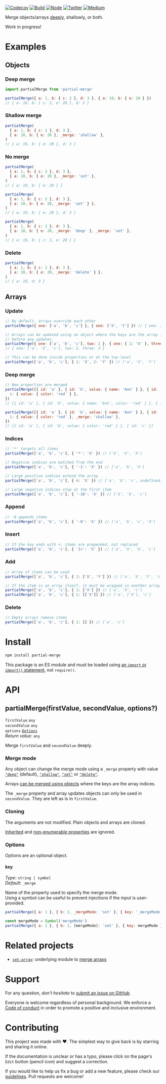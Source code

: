 [![Codecov](https://img.shields.io/codecov/c/github/ehmicky/partial-merge.svg?label=tested&logo=codecov)](https://codecov.io/gh/ehmicky/partial-merge)
[![Build](https://github.com/ehmicky/partial-merge/workflows/Build/badge.svg)](https://github.com/ehmicky/partial-merge/actions)
[![Node](https://img.shields.io/node/v/partial-merge.svg?logo=node.js)](https://www.npmjs.com/package/partial-merge)
[![Twitter](https://img.shields.io/badge/%E2%80%8B-twitter-4cc61e.svg?logo=twitter)](https://twitter.com/intent/follow?screen_name=ehmicky)
[![Medium](https://img.shields.io/badge/%E2%80%8B-medium-4cc61e.svg?logo=medium)](https://medium.com/@ehmicky)

Merge objects/arrays [deeply](#deep-merge), shallowly, or both.

Work in progress!

# Examples

## Objects

### Deep merge

```js
import partialMerge from 'partial-merge'

partialMerge({ a: 1, b: { c: 2 }, d: 3 }, { a: 10, b: { e: 20 } })
// { a: 10, b: { c: 2, e: 20 }, d: 3 }
```

### Shallow merge

```js
partialMerge(
  { a: 1, b: { c: 2 }, d: 3 },
  { a: 10, b: { e: 20 }, _merge: 'shallow' },
)
// { a: 10, b: { e: 20 }, d: 3 }
```

### No merge

```js
partialMerge(
  { a: 1, b: { c: 2 }, d: 3 },
  { a: 10, b: { e: 20 }, _merge: 'set' },
)
// { a: 10, b: { e: 20 } }

partialMerge(
  { a: 1, b: { c: 2 }, d: 3 },
  { a: 10, b: { e: 20, _merge: 'set' } },
)
// { a: 10, b: { e: 20 }, d: 3 }

partialMerge(
  { a: 1, b: { c: 2 }, d: 3 },
  { a: 10, b: { e: 20, _merge: 'deep' }, _merge: 'set' },
)
// { a: 10, b: { c: 2, e: 20 } }
```

### Delete

```js
partialMerge(
  { a: 1, b: { c: 2 }, d: 3 },
  { a: 10, b: { e: 20, _merge: 'delete' } },
)
// { a: 10, d: 3 }
```

## Arrays

### Update

```js
// By default, arrays override each other
partialMerge({ one: ['a', 'b', 'c'] }, { one: ['X', 'Y'] }) // { one: ['X', 'Y'] }

// Arrays can be updated using an object where the keys are the array indices,
// before any updates.
partialMerge({ one: ['a', 'b', 'c'], two: 2 }, { one: { 1: 'X' }, three: 3 })
// { one: ['a', 'X', 'c'], two: 2, three: 3 }

// This can be done inside properties or at the top-level
partialMerge(['a', 'b', 'c'], { 1: 'X', 2: 'Y' }) // ['a', 'X', 'Y']
```

### Deep merge

```js
// New properties are merged
partialMerge([{ id: 'a' }, { id: 'b', value: { name: 'Ann' } }, { id: 'c' }], {
  1: { value: { color: 'red' } },
})
// [{ id: 'a' }, { id: 'b', value: { name: 'Ann', color: 'red' } }, { id: 'c' }]

partialMerge([{ id: 'a' }, { id: 'b', value: { name: 'Ann' } }, { id: 'c' }], {
  1: { value: { color: 'red' }, _merge: 'shallow' },
})
// [{ id: 'a' }, { id: 'b', value: { color: 'red' } }, { id: 'c' }]
```

### Indices

```js
// '*' targets all items
partialMerge(['a', 'b', 'c'], { '*': 'X' }) // ['X', 'X', 'X']

// Negative indices are matched from the end
partialMerge(['a', 'b', 'c'], { '-1': 'X' }) // ['a', 'b', 'X']

// Large positive indices extend the array
partialMerge(['a', 'b', 'c'], { 4: 'X' }) // ['a', 'b', 'c', undefined, 'X']

// Large negative indices stop at the first item
partialMerge(['a', 'b', 'c'], { '-10': 'X' }) // ['X', 'b', 'c']
```

### Append

```js
// -0 appends items
partialMerge(['a', 'b', 'c'], { '-0': 'X' }) // ['a', 'b', 'c', 'X']
```

### Insert

```js
// If the key ends with +, items are prepended, not replaced
partialMerge(['a', 'b', 'c'], { '1+': 'X' }) // ['a', 'X', 'b', 'c']
```

### Add

```js
// Array of items can be used
partialMerge(['a', 'b', 'c'], { 1: ['X', 'Y'] }) // ['a', 'X', 'Y', 'c']

// If the item is an array itself, it must be wrapped in another array
partialMerge(['a', 'b', 'c'], { 1: ['X'] }) // ['a', 'X', 'c']
partialMerge(['a', 'b', 'c'], { 1: [['X']] }) // ['a', ['X'], 'c']
```

### Delete

```js
// Empty arrays remove items
partialMerge(['a', 'b', 'c'], { 1: [] }) // ['a', 'c']
```

# Install

```bash
npm install partial-merge
```

This package is an ES module and must be loaded using
[an `import` or `import()` statement](https://gist.github.com/sindresorhus/a39789f98801d908bbc7ff3ecc99d99c),
not `require()`.

# API

## partialMerge(firstValue, secondValue, options?)

`firstValue` `any`\
`secondValue` `any`\
`options` [`Options`](#options)\
_Return value_: `any`

Merge `firstValue` and `secondValue` deeply.

### Merge mode

Any object can change the merge mode using a `_merge` property with value
[`"deep"`](#deep-merge) (default), [`"shallow"`](#shallow-merge),
[`"set"`](#no-merge) or [`"delete"`](#delete).

Arrays [can be merged using objects](#arrays) where the keys are the array
indices.

The `_merge` property and array updates objects can only be used in
`secondValue`. They are left as is in `firstValue`.

### Cloning

The arguments are not modified. Plain objects and arrays are cloned.

[Inherited](https://developer.mozilla.org/en-US/docs/Web/JavaScript/Inheritance_and_the_prototype_chain)
and
[non-enumerable properties](https://developer.mozilla.org/en-US/docs/Web/JavaScript/Enumerability_and_ownership_of_properties)
are ignored.

### Options

Options are an optional object.

#### key

_Type_: `string | symbol`\
_Default_: `_merge`

Name of the property used to specify the merge mode.\
Using a symbol can be useful to prevent injections if the input is user-provided.

```js
partialMerge({ a: 1 }, { b: 2, _mergeMode: 'set' }, { key: '_mergeMode' }) // { b: 2 }

const mergeMode = Symbol('mergeMode')
partialMerge({ a: 1 }, { b: 2, [mergeMode]: 'set' }, { key: mergeMode }) // { b: 2 }
```

# Related projects

- [`set-array`](https://github.com/ehmicky/set-array): underlying module to
  [merge arrays](#arrays)

# Support

For any question, _don't hesitate_ to [submit an issue on GitHub](../../issues).

Everyone is welcome regardless of personal background. We enforce a
[Code of conduct](CODE_OF_CONDUCT.md) in order to promote a positive and
inclusive environment.

# Contributing

This project was made with ❤️. The simplest way to give back is by starring and
sharing it online.

If the documentation is unclear or has a typo, please click on the page's `Edit`
button (pencil icon) and suggest a correction.

If you would like to help us fix a bug or add a new feature, please check our
[guidelines](CONTRIBUTING.md). Pull requests are welcome!

<!-- Thanks go to our wonderful contributors: -->

<!-- ALL-CONTRIBUTORS-LIST:START -->
<!-- prettier-ignore -->
<!--
<table><tr><td align="center"><a href="https://twitter.com/ehmicky"><img src="https://avatars2.githubusercontent.com/u/8136211?v=4" width="100px;" alt="ehmicky"/><br /><sub><b>ehmicky</b></sub></a><br /><a href="https://github.com/ehmicky/partial-merge/commits?author=ehmicky" title="Code">💻</a> <a href="#design-ehmicky" title="Design">🎨</a> <a href="#ideas-ehmicky" title="Ideas, Planning, & Feedback">🤔</a> <a href="https://github.com/ehmicky/partial-merge/commits?author=ehmicky" title="Documentation">📖</a></td></tr></table>
 -->
<!-- ALL-CONTRIBUTORS-LIST:END -->
